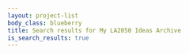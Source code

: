 ```yaml
---
layout: project-list
body_class: blueberry
title: Search results for My LA2050 Ideas Archive
is_search_results: true
---
```

